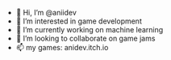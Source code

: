 - 👋 Hi, I’m @aniidev
- 👀 I’m interested in game development
- 🌱 I’m currently working on machine learning
- 💞️ I’m looking to collaborate on game jams 
- 📫 my games: anidev.itch.io

<!---
aniidev/aniidev is a ✨ special ✨ repository because its `README.md` (this file) appears on your GitHub profile.
You can click the Preview link to take a look at your changes.
--->

